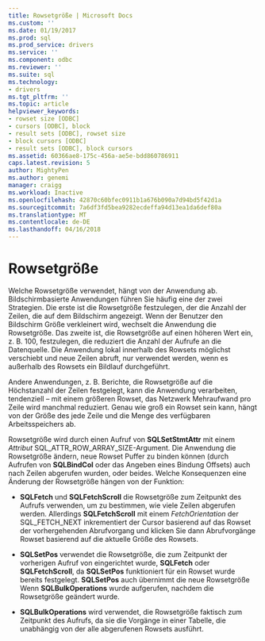 ```yaml
---
title: Rowsetgröße | Microsoft Docs
ms.custom: ''
ms.date: 01/19/2017
ms.prod: sql
ms.prod_service: drivers
ms.service: ''
ms.component: odbc
ms.reviewer: ''
ms.suite: sql
ms.technology:
- drivers
ms.tgt_pltfrm: ''
ms.topic: article
helpviewer_keywords:
- rowset size [ODBC]
- cursors [ODBC], block
- result sets [ODBC], rowset size
- block cursors [ODBC]
- result sets [ODBC], block cursors
ms.assetid: 60366ae8-175c-456a-ae5e-bdd860786911
caps.latest.revision: 5
author: MightyPen
ms.author: genemi
manager: craigg
ms.workload: Inactive
ms.openlocfilehash: 42870c60bfec0911b1a676b090a7d94bd5f42d1a
ms.sourcegitcommit: 7a6df3fd5bea9282ecdeffa94d13ea1da6def80a
ms.translationtype: MT
ms.contentlocale: de-DE
ms.lasthandoff: 04/16/2018
---
```

# <a name="rowset-size"></a>Rowsetgröße
Welche Rowsetgröße verwendet, hängt von der Anwendung ab. Bildschirmbasierte Anwendungen führen Sie häufig eine der zwei Strategien. Die erste ist die Rowsetgröße festzulegen, der die Anzahl der Zeilen, die auf dem Bildschirm angezeigt. Wenn der Benutzer den Bildschirm Größe verkleinert wird, wechselt die Anwendung die Rowsetgröße. Das zweite ist, die Rowsetgröße auf einen höheren Wert ein, z. B. 100, festzulegen, die reduziert die Anzahl der Aufrufe an die Datenquelle. Die Anwendung lokal innerhalb des Rowsets möglichst verschiebt und neue Zeilen abruft, nur verwendet werden, wenn es außerhalb des Rowsets ein Bildlauf durchgeführt.  
  
 Andere Anwendungen, z. B. Berichte, die Rowsetgröße auf die Höchstanzahl der Zeilen festgelegt, kann die Anwendung verarbeiten, tendenziell – mit einem größeren Rowset, das Netzwerk Mehraufwand pro Zeile wird manchmal reduziert. Genau wie groß ein Rowset sein kann, hängt von der Größe des jede Zeile und die Menge des verfügbaren Arbeitsspeichers ab.  
  
 Rowsetgröße wird durch einen Aufruf von **SQLSetStmtAttr** mit einem *Attribut* SQL_ATTR_ROW_ARRAY_SIZE-Argument. Die Anwendung die Rowsetgröße ändern, neue Rowset Puffer zu binden können (durch Aufrufen von **SQLBindCol** oder das Angeben eines Bindung Offsets) auch nach Zeilen abgerufen wurden, oder beides. Welche Konsequenzen eine Änderung der Rowsetgröße hängen von der Funktion:  
  
-   **SQLFetch** und **SQLFetchScroll** die Rowsetgröße zum Zeitpunkt des Aufrufs verwenden, um zu bestimmen, wie viele Zeilen abgerufen werden. Allerdings **SQLFetchScroll** mit einem *FetchOrientation* der SQL_FETCH_NEXT inkrementiert der Cursor basierend auf das Rowset der vorhergehenden Abrufvorgang und klicken Sie dann Abrufvorgänge Rowset basierend auf die aktuelle Größe des Rowsets.  
  
-   **SQLSetPos** verwendet die Rowsetgröße, die zum Zeitpunkt der vorherigen Aufruf von eingerichtet wurde, **SQLFetch** oder **SQLFetchScroll**, da **SQLSetPos** funktioniert für ein Rowset wurde bereits festgelegt. **SQLSetPos** auch übernimmt die neue Rowsetgröße Wenn **SQLBulkOperations** wurde aufgerufen, nachdem die Rowsetgröße geändert wurde.  
  
-   **SQLBulkOperations** wird verwendet, die Rowsetgröße faktisch zum Zeitpunkt des Aufrufs, da sie die Vorgänge in einer Tabelle, die unabhängig von der alle abgerufenen Rowsets ausführt.
